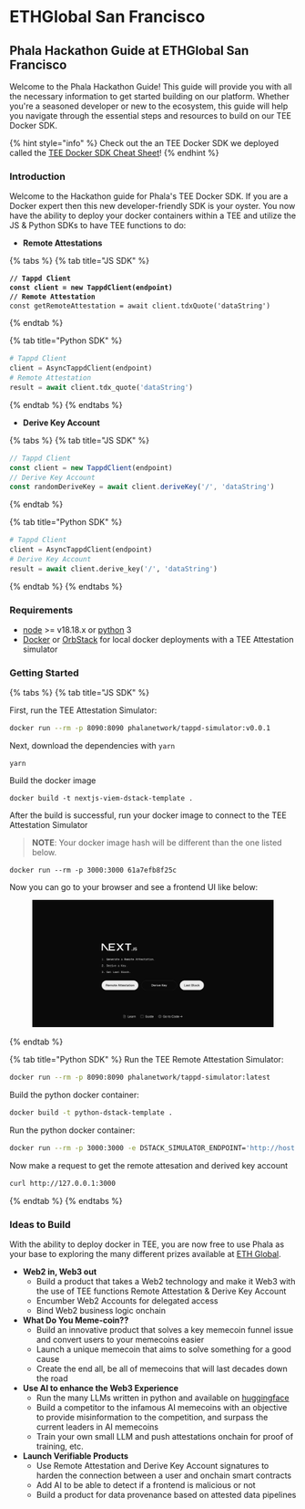 # ETHGlobal San Francisco

## Phala Hackathon Guide at ETHGlobal San Francisco

Welcome to the Phala Hackathon Guide! This guide will provide you with all the necessary information to get started building on our platform. Whether you're a seasoned developer or new to the ecosystem, this guide will help you navigate through the essential steps and resources to build on our TEE Docker SDK.

{% hint style="info" %}
Check out the an TEE Docker SDK we deployed called the [TEE Docker SDK Cheat Sheet](https://bit.ly/dstack-cheat-sheet)!
{% endhint %}

### Introduction

Welcome to the Hackathon guide for Phala's TEE Docker SDK. If you are a Docker expert then this new developer-friendly SDK is your oyster. You now have the ability to deploy your docker containers within a TEE and utilize the JS & Python SDKs to have TEE functions to do:

* **Remote Attestations**

{% tabs %}
{% tab title="JS SDK" %}
<pre class="language-typescript"><code class="lang-typescript"><strong>// Tappd Client
</strong><strong>const client = new TappdClient(endpoint)
</strong><strong>// Remote Attestation
</strong>const getRemoteAttestation = await client.tdxQuote('dataString')
</code></pre>
{% endtab %}

{% tab title="Python SDK" %}
```python
# Tappd Client
client = AsyncTappdClient(endpoint)
# Remote Attestation
result = await client.tdx_quote('dataString')
```
{% endtab %}
{% endtabs %}

* **Derive Key Account**

{% tabs %}
{% tab title="JS SDK" %}
```typescript
// Tappd Client
const client = new TappdClient(endpoint)
// Derive Key Account
const randomDeriveKey = await client.deriveKey('/', 'dataString')
```
{% endtab %}

{% tab title="Python SDK" %}
```python
# Tappd Client
client = AsyncTappdClient(endpoint)
# Derive Key Account
result = await client.derive_key('/', 'dataString')
```
{% endtab %}
{% endtabs %}

### Requirements

* [node](https://nodejs.org/en) >= v18.18.x or [python](https://www.python.org/) 3
* [Docker](https://www.docker.com/) or [OrbStack](https://docs.orbstack.dev/quick-start) for local docker deployments with a TEE Attestation simulator

### Getting Started <a href="#getting-started" id="getting-started"></a>

{% tabs %}
{% tab title="JS SDK" %}


First, run the TEE Attestation Simulator:

```bash
docker run --rm -p 8090:8090 phalanetwork/tappd-simulator:v0.0.1
```

Next, download the dependencies with `yarn`

```shell
yarn
```

Build the docker image

```shell
docker build -t nextjs-viem-dstack-template .
```

After the build is successful, run your docker image to connect to the TEE Attestation Simulator

> **NOTE**: Your docker image hash will be different than the one listed below.

```shell
docker run --rm -p 3000:3000 61a7efb8f25c
```

Now you can go to your browser and see a frontend UI like below:

<figure><img src="../../.gitbook/assets/image (9) (1).png" alt=""><figcaption></figcaption></figure>
{% endtab %}

{% tab title="Python SDK" %}
Run the TEE Remote Attestation Simulator:

```bash
docker run --rm -p 8090:8090 phalanetwork/tappd-simulator:latest
```

Build the python docker container:

```bash
docker build -t python-dstack-template .
```

Run the python docker container:

```bash
docker run --rm -p 3000:3000 -e DSTACK_SIMULATOR_ENDPOINT='http://host.docker.internal:8090' [python-docker-image-hash]
```

Now make a request to get the remote attesation and derived key account

```bash
curl http://127.0.0.1:3000
```
{% endtab %}
{% endtabs %}

### Ideas to Build

With the ability to deploy docker in TEE, you are now free to use Phala as your base to exploring the many different prizes available at [ETH Global](https://ethglobal.com/events/sanfrancisco2024/prizes/).

* **Web2 in, Web3 out**
  * Build a product that takes a Web2 technology and make it Web3 with the use of TEE functions Remote Attestation & Derive Key Account
  * Encumber Web2 Accounts for delegated access
  * Bind Web2 business logic onchain
* **What Do You Meme-coin??**
  * Build an innovative product that solves a key memecoin funnel issue and convert users to your memecoins easier
  * Launch a unique memecoin that aims to solve something for a good cause
  * Create the end all, be all of memecoins that will last decades down the road
* **Use AI to enhance the Web3 Experience**
  * Run the many LLMs written in python and available on [huggingface](https://huggingface.co/)
  * Build a competitor to the infamous AI memecoins with an objective to provide misinformation to the competition, and surpass the current leaders in AI memecoins
  * Train your own small LLM and push attestations onchain for proof of training, etc.
* **Launch Verifiable Products**
  * Use Remote Attestation and Derive Key Account signatures to harden the connection between a user and onchain smart contracts
  * Add AI to be able to detect if a frontend is malicious or not
  * Build a product for data provenance based on attested data pipelines








